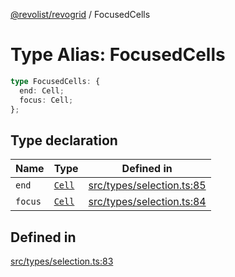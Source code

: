 [@revolist/revogrid](README.md) / FocusedCells

# Type Alias: FocusedCells

```ts
type FocusedCells: {
  end: Cell;
  focus: Cell;
};
```

## Type declaration

| Name | Type | Defined in |
| ------ | ------ | ------ |
| `end` | [`Cell`](Interface.Cell.md) | [src/types/selection.ts:85](https://github.com/revolist/revogrid/blob/74012ec30398bf39d0acc929bd7f7963856aba4e/src/types/selection.ts#L85) |
| `focus` | [`Cell`](Interface.Cell.md) | [src/types/selection.ts:84](https://github.com/revolist/revogrid/blob/74012ec30398bf39d0acc929bd7f7963856aba4e/src/types/selection.ts#L84) |

## Defined in

[src/types/selection.ts:83](https://github.com/revolist/revogrid/blob/74012ec30398bf39d0acc929bd7f7963856aba4e/src/types/selection.ts#L83)
